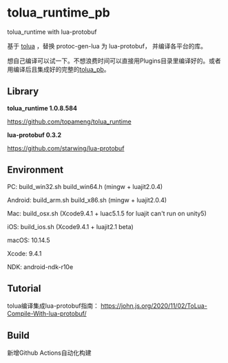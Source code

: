 # tolua_runtime_pb
tolua_runtime with lua-protobuf

基于 [tolua](https://github.com/topameng/tolua_runtime) ，替换 protoc-gen-lua 为 lua-protobuf， 并编译各平台的库。

想自己编译可以试一下。不想浪费时间可以直接用Plugins目录里编译好的。或者用编译后且集成好的完整的[tolua_pb](https://github.com/jozhn/tolua_pb)。



## Library

**tolua_runtime 1.0.8.584**

https://github.com/topameng/tolua_runtime

**lua-protobuf 0.3.2**

https://github.com/starwing/lua-protobuf



## Environment

PC: build_win32.sh build_win64.h (mingw + luajit2.0.4)

Android: build_arm.sh build_x86.sh (mingw + luajit2.0.4)

Mac: build_osx.sh (Xcode9.4.1 + luac5.1.5 for luajit can't run on unity5)

iOS: build_ios.sh (Xcode9.4.1 + luajit2.1 beta)

macOS: 10.14.5

Xcode: 9.4.1

NDK: android-ndk-r10e



## Tutorial

tolua编译集成lua-protobuf指南： https://john.js.org/2020/11/02/ToLua-Compile-With-lua-protobuf/

## Build

新增Github Actions自动化构建

